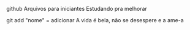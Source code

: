 github
Arquivos para iniciantes
Estudando pra melhorar

git add "nome" = adicionar
A vida é bela, não se desespere e a ame-a

